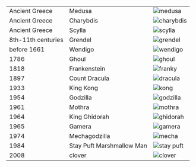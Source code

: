||||
|---|---|---|
| Ancient Greece | Medusa | ![medusa](http://pre14.deviantart.net/b9eb/th/pre/f/2015/188/6/d/medusa_battle_illustration_by_babaganoosh99-d90ctb2.png) |
| Ancient Greece | Charybdis | ![charybdis](https://static1.comicvine.com/uploads/original/1/15659/4158864-charybdis-percy_jackson-sea_of_monsters-concept_art_by_sebastian_meyers-final.jpg) |
| Ancient Greece | Scylla | ![scylla](https://static1.squarespace.com/static/5586f86ce4b024895fe7d686/t/5795f7306b8f5b356abed5e3/1469445964909/scylla) |
| 8th-11th centuries | Grendel | ![grendel](http://kingofwallpapers.com/grendel/grendel-002.jpg) |
| before 1661 | Wendigo | ![wendigo](https://s-media-cache-ak0.pinimg.com/originals/b9/6f/42/b96f42cbda5e901ecfa54999f3d6fa00.jpg) |
| 1786 | Ghoul | ![ghoul](http://vignette3.wikia.nocookie.net/creepypasta/images/6/60/Ghoul.jpg/revision/latest?cb=20141212131524) |
| 1818 | Frankenstein | ![franky](http://www.sherlockology.com/media/291572/frank.jpg) |
| 1897 | Count Dracula | ![dracula](http://www.bran-castle.com/assets/pages/dracula-main1.jpg) |
| 1933 | King Kong | ![kong](http://img09.deviantart.net/4d09/i/2015/348/9/a/kingkong_by_deniseworisch-d9k5gci.jpg) |
| 1954 | Godzilla | ![godzilla](https://img.yesmovies.to/2016/07/15/cover/7b4278828847b86755289d94afce71e6-godzilla-1468643934.jpg) |
| 1961 | Mothra | ![mothra](http://www.scified.com/articles/godzilla-2-concept-art.png) |
| 1964 | King Ghidorah | ![ghidorah](http://vignette2.wikia.nocookie.net/idw-godzilla/images/3/3d/King_Ghidorah_Cataclysm.jpg/revision/latest?cb=20141115221605) |
| 1965 | Gamera | ![gamera](http://img06.deviantart.net/19f6/i/2015/352/1/e/gamera_2015_16_by_grimbro-d9kjmzq.jpg) |
| 1974 | Mechagodzilla | ![mecha](https://static3.comicvine.com/uploads/scale_medium/11115/111157776/4159585-mechagodzilla+ii.jpg) |
| 1984 | Stay Puft Marshmallow Man | ![stay puft](https://i.ytimg.com/vi/GHDbtuCbKa8/maxresdefault.jpg) |
| 2008 | clover | ![clover](http://vignette2.wikia.nocookie.net/non-aliencreatures/images/7/75/Clover.jpg/revision/latest?cb=20100906235147) |
